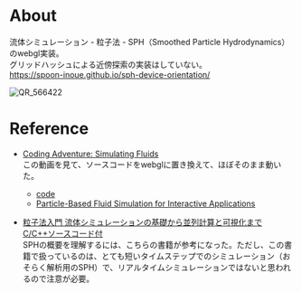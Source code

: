 # About
流体シミュレーション - 粒子法 - SPH（Smoothed Particle Hydrodynamics）のwebgl実装。  
グリッドハッシュによる近傍探索の実装はしていない。  
https://spoon-inoue.github.io/sph-device-orientation/

![QR_566422](https://github.com/user-attachments/assets/5e6ef6aa-e034-4b4e-88bf-a36a48318b92)

# Reference
- [Coding Adventure: Simulating Fluids](https://youtu.be/rSKMYc1CQHE?si=Ul6EgEpIs1xhE5sM)  
  この動画を見て、ソースコードをwebglに置き換えて、ほぼそのまま動いた。
  - [code](https://github.com/SebLague/Fluid-Sim/tree/Episode-01)
  - [Particle-Based Fluid Simulation for Interactive Applications](https://matthias-research.github.io/pages/publications/sca03.pdf)

- [粒子法入門 流体シミュレーションの基礎から並列計算と可視化まで C/C++ソースコード付](https://amzn.asia/d/2iBlekR)  
  SPHの概要を理解するには、こちらの書籍が参考になった。ただし、この書籍で扱っているのは、とても短いタイムステップでのシミュレーション（おそらく解析用のSPH）で、リアルタイムシミュレーションではないと思われるので注意が必要。
